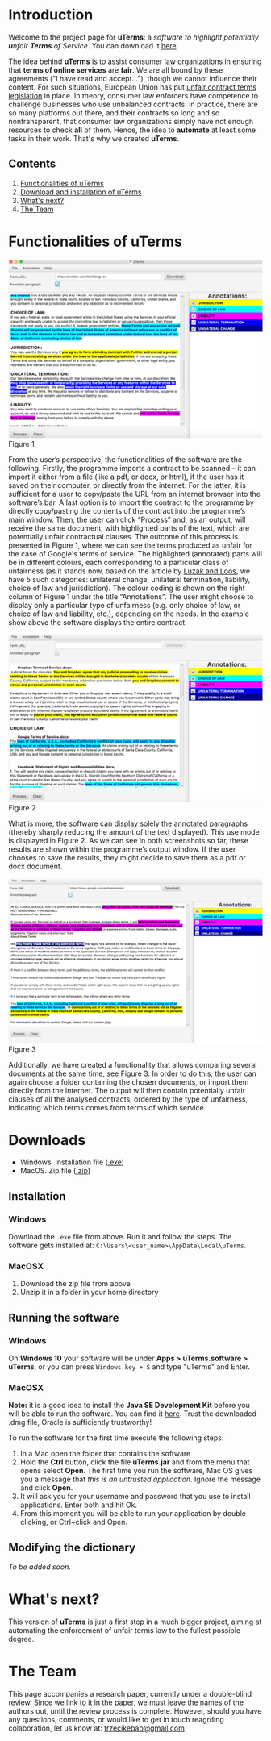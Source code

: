 # Introduction

Welcome to the project page for **uTerms**: a _software to highlight potentially **u**nfair **Terms** of Service_. You can download it [here](#Downloads).

The idea behind **uTerms** is to assist consumer law organizations in ensuring that **terms of online services** are **fair**. We are all bound by these agreements ("I have read and accept..."), though we cannot influence their content. For such situations, European Union has put [unfair contract terms legislation](http://ec.europa.eu/consumers/consumer_rights/rights-contracts/unfair-contract/index_en.htm) in place. In theory, consumer law enforcers have competence to challenge businesses who use unbalanced contracts. In practice, there are so many platforms out there, and their contracts so long and so nontransparent, that consumer law organizations simply have not enough resources to check **all** of them. Hence, the idea to **automate** at least some tasks in their work. That's why we created **uTerms**.

## Contents
1. [Functionalities of uTerms](#functions)
2. [Download and installation of uTerms](#functions)
3. [What's next?](#future)
4. [The Team](#team)



# Functionalities of uTerms <a id="functions"></a>

<img src="pic1.png">
Figure 1

From the user’s perspective, the functionalities of the software are the following. Firstly, the programme imports a contract to be scanned – it can import it either from a file (like a pdf, or docx, or html), if the user has it saved on their computer, or directly from the internet. For the latter, it is sufficient for a user to copy/paste the URL from an internet browser into the software’s bar. A last option is to import the contract to the programme by directly copy/pasting the contents of the contract into the programme’s main window. Then, the user can click “Process” and, as an output, will receive the same document, with highlighted parts of the text, which are potentially unfair contractual clauses. The outcome of this process is presented in Figure 1, where we can see the terms produced as unfair for the case of Google's terms of service.
The highlighted (annotated) parts will be in different colours, each corresponding to a particular class of unfairness (as it stands now, based on the article by [Luzak and Loos](http://link.springer.com/article/10.1007/s10603-015-9303-7), we have 5 such categories: unilateral change, unilateral termination, liability, choice of law and jurisdiction). The colour coding is shown on the right column of Figure 1 under the title “Annotations”. The user might choose to display only a particular type of unfairness (e.g. only choice of law, or choice of law and liability, etc.), depending on the needs. In the example show above the software displays the entire contract. 

<img src="pic2.png">
Figure 2

What is more, the software can display solely the annotated paragraphs (thereby sharply reducing the amount of the text displayed). This use mode is displayed in Figure 2. As we can see in both screenshots so far, these results are shown within the programme’s output window. If the user chooses to save the results, they might decide to save them as a pdf or docx document.

<img src="pic3.png">
Figure 3

Additionally, we have created a functionality that allows comparing several documents at the same time, see Figure 3. In order to do this, the user can again choose a folder containing the chosen documents, or import them directly from the internet. The output will then contain potentially unfair clauses of all the analysed contracts, ordered by the type of unfairness, indicating which terms comes from terms of which service.


# Downloads <a id="Downloads"></a>
  * Windows. Installation file ([.exe](https://github.com/ypanagis/uterms/releases/download/1.4.1/uTerms-1.4.1.exe))
  * MacOS. Zip file ([.zip](https://github.com/ypanagis/uterms/releases/download/1.4.1/uTerms.zip))
  
## Installation
### Windows
Download the `.exe` file from above. Run it and follow the steps. The software gets installed at: `C:\Users\<user_name>\AppData\Local\uTerms`.
### MacOSX
  1. Download the zip file from above
  2. Unzip it in a folder in your home directory
  
## Running the software
### Windows
On **Windows 10** your software will be under **Apps > uTerms.software > uTerms**, or you can press `Windows key + S` and type "uTerms" and Enter.

### MacOSX
**Note:** it is a good idea to install the **Java SE Development Kit** before you will be able to run the software. You can find it [here](http://www.oracle.com/technetwork/java/javase/downloads/jdk8-downloads-2133151.html). 
Trust the downloaded .dmg file, Oracle is sufficiently trustworthy!

To run the software for the first time execute the following steps:

  1. In a Mac open the folder that contains the software
  2. Hold the **Ctrl** button, click the file **uTerms.jar** and from the menu that opens select **Open**. The first time you run the software, Mac OS gives you a message that *this is an untrusted application*. 
  Ignore the message and click **Open**. 
  3. It will ask you for your username and password that you use to install applications. Enter both and hit Ok.
  4. From this moment you will be able to run your application by double clicking, or Ctrl+click and Open.
  
## Modifying the dictionary
_To be added soon._

# What's next? <a id="future"></a>
This version of **uTerms** is just a first step in a much bigger project, aiming at automating the enforcement of unfair terms law to the fullest possible degree. 

# The Team <a id="team"></a>
This page accompanies a research paper, currently under a double-blind review. Since we link to it in the paper, we must leave the names of the authors out, until the review process is complete.
However, should you have any questions, comments, or would like to get in touch reagrding colaboration, let us know at: trzecikebab@gmail.com
